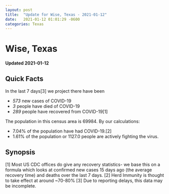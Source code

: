 ```yaml
---
layout: post
title:  "Update for Wise, Texas - 2021-01-12"
date:   2021-01-12 01:01:29 -0600
categories: Texas
---
```


# Wise, Texas
#### Updated 2021-01-12

## Quick Facts

In the last 7 days[3] we project there have been
- *573* new cases of COVID-19
- *3* people have died of COVID-19
- *289* people have recovered from COVID-19[1]

The population in this census area is 69984. By our calculations:
- 7.04% of the population have had COVID-19.[2]
- 1.61% of the population or 1127.0 people are actively fighting the virus.

## Synopsis




[1] Most US CDC offices do give any recovery statistics- we base this on a formula which looks at confirmed new cases
15 days ago (the average recovery time) and deaths over the last 7 days.
[2] Herd Immunity is thought to take effect at around ~70-80%
[3] Due to reporting delays, this data may be incomplete. 
    